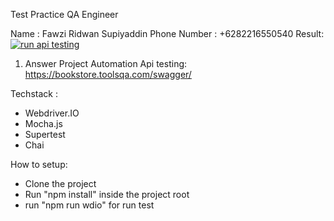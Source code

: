 Test Practice QA Engineer

Name : Fawzi Ridwan Supiyaddin
Phone Number : +6282216550540
Result: [![run api testing](https://github.com/fawziridwan/Test-Practice-QA-Engineer-Fawzi/actions/workflows/main.yml/badge.svg)](https://github.com/fawziridwan/Test-Practice-QA-Engineer-Fawzi/actions/workflows/main.yml)

1. Answer Project Automation Api testing: https://bookstore.toolsqa.com/swagger/

Techstack :
- Webdriver.IO
- Mocha.js
- Supertest
- Chai

How to setup: 

- Clone the project
- Run "npm install" inside the project root
- run "npm run wdio" for run test
